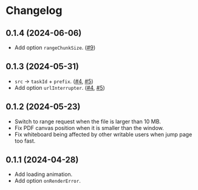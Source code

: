 # Changelog

## 0.1.4 (2024-06-06)

- Add option `rangeChunkSize`. ([#9](https://github.com/netless-io/netless-app-pdfjs/pull/9))

## 0.1.3 (2024-05-31)

- `src` &rarr; `taskId` + `prefix`. ([#4](https://github.com/netless-io/netless-app-pdfjs/pull/4), [#5](https://github.com/netless-io/netless-app-pdfjs/pull/5))
- Add option `urlInterrupter`. ([#4](https://github.com/netless-io/netless-app-pdfjs/pull/4), [#5](https://github.com/netless-io/netless-app-pdfjs/pull/5))

## 0.1.2 (2024-05-23)

- Switch to range request when the file is larger than 10 MB.
- Fix PDF canvas position when it is smaller than the window.
- Fix whiteboard being affected by other writable users when jump page too fast.

## 0.1.1 (2024-04-28)

- Add loading animation.
- Add option `onRenderError`.
